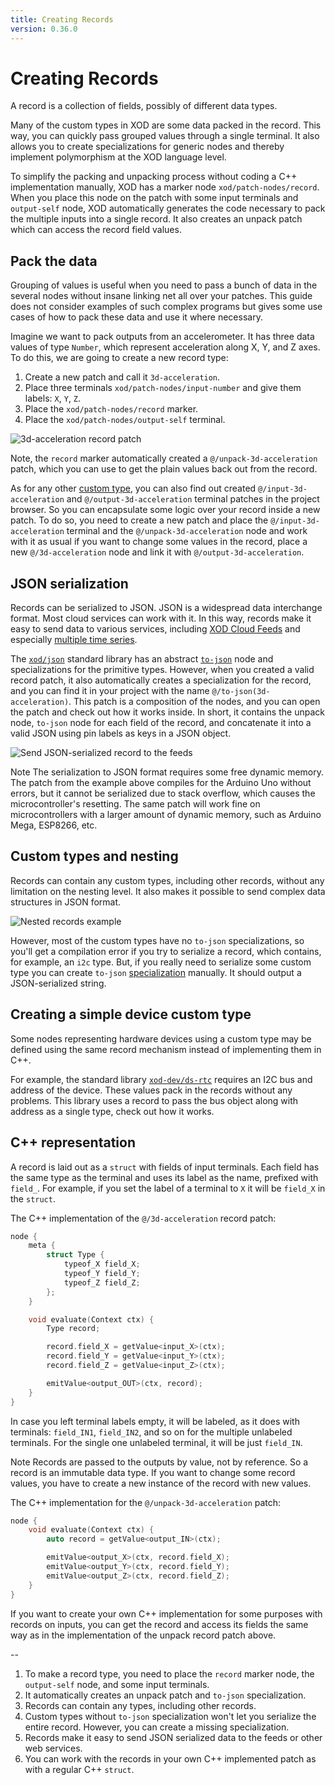 ```yaml
---
title: Creating Records
version: 0.36.0
---
```


# Creating Records

A record is a collection of fields, possibly of different data types.

Many of the custom types in XOD are some data packed in the record. This way, you can quickly pass grouped values through a single terminal. It also allows you to create specializations for generic nodes and thereby implement polymorphism at the XOD language level.

To simplify the packing and unpacking process without coding a C++ implementation manually, XOD has a marker node `xod/patch-nodes/record`. When you place this node on the patch with some input terminals and `output-self` node, XOD automatically generates the code necessary to pack the multiple inputs into a single record. It also creates an unpack patch which can access the record field values.

## Pack the data

Grouping of values is useful when you need to pass a bunch of data in the several nodes without insane linking net all over your patches. This guide does not consider examples of such complex programs but gives some use cases of how to pack these data and use it where necessary.

Imagine we want to pack outputs from an accelerometer. It has three data values of type `Number`, which represent acceleration along X, Y, and Z axes. To do this, we are going to create a new record type:

1. Create a new patch and call it `3d-acceleration`.
2. Place three terminals `xod/patch-nodes/input-number` and give them labels: `X`, `Y`, `Z`.
3. Place the `xod/patch-nodes/record` marker.
4. Place the `xod/patch-nodes/output-self` terminal.

![3d-acceleration record patch](./3d-acceleration.patch.png)

Note, the `record` marker automatically created a `@/unpack-3d-acceleration` patch, which you can use to get the plain values back out from the record.

As for any other [custom type](../custom-types/), you can also find out created `@/input-3d-acceleration` and `@/output-3d-acceleration` terminal patches in the project browser. So you can encapsulate some logic over your record inside a new patch. To do so, you need to create a new patch and place the `@/input-3d-acceleration` terminal and the `@/unpack-3d-acceleration` node and work with it as usual if you want to change some values in the record, place a new `@/3d-acceleration` node and link it with `@/output-3d-acceleration`.

## JSON serialization

Records can be serialized to JSON. JSON is a widespread data interchange format. Most cloud services can work with it. In this way, records make it easy to send data to various services, including [XOD Cloud Feeds](../getting-started-with-feeds/) and especially [multiple time series](../multiple-time-series/).

The [`xod/json`](https://xod.io/libs/xod/json) standard library has an abstract [`to-json`](https://xod.io/libs/xod/json/to-json) node and specializations for the primitive types. However, when you created a valid record patch, it also automatically creates a specialization for the record, and you can find it in your project with the name `@/to-json(3d-acceleration)`. This patch is a composition of the nodes, and you can open the patch and check out how it works inside. In short, it contains the unpack node, `to-json` node for each field of the record, and concatenate it into a valid JSON using pin labels as keys in a JSON object.

![Send JSON-serialized record to the feeds](./record-to-feeds.patch.png)

<div class="ui segment note">
<span class="ui ribbon label">Note</span>
The serialization to JSON format requires some free dynamic memory. The patch from the example above compiles for the Arduino Uno without errors, but it cannot be serialized due to stack overflow, which causes the microcontroller's resetting. The same patch will work fine on microcontrollers with a larger amount of dynamic memory, such as Arduino Mega, ESP8266, etc.
</div>

## Custom types and nesting

Records can contain any custom types, including other records, without any limitation on the nesting level. It also makes it possible to send complex data structures in JSON format.

![Nested records example](./nested-records.patch.png)

However, most of the custom types have no `to-json` specializations, so you'll get a compilation error if you try to serialize a record, which contains, for example, an `i2c` type. But, if you really need to serialize some custom type you can create `to-json` [specialization](../generics/#specializations) manually. It should output a JSON-serialized string.

## Creating a simple device custom type

Some nodes representing hardware devices using a custom type may be defined using the same record mechanism instead of implementing them in C++.

For example, the standard library [`xod-dev/ds-rtc`](https://xod.io/libs/xod-dev/ds-rtc) requires an I2C bus and address of the device. These values pack in the records without any problems. This library uses a record to pass the bus object along with address as a single type, check out how it works.

## C++ representation

A record is laid out as a `struct` with fields of input terminals. Each field has the same type as the terminal and uses its label as the name, prefixed with `field_`. For example, if you set the label of a terminal to `X` it will be `field_X` in the `struct`.

The C++ implementation of the `@/3d-acceleration` record patch:

```cpp
node {
    meta {
        struct Type {
            typeof_X field_X;
            typeof_Y field_Y;
            typeof_Z field_Z;
        };
    }

    void evaluate(Context ctx) {
        Type record;

        record.field_X = getValue<input_X>(ctx);
        record.field_Y = getValue<input_Y>(ctx);
        record.field_Z = getValue<input_Z>(ctx);

        emitValue<output_OUT>(ctx, record);
    }
}
```

In case you left terminal labels empty, it will be labeled, as it does with terminals: `field_IN1`, `field_IN2`, and so on for the multiple unlabeled terminals. For the single one unlabeled terminal, it will be just `field_IN`.

<div class="ui segment note">
<span class="ui ribbon label">Note</span>
Records are passed to the outputs by value, not by reference. So a record is an immutable data type. If you want to change some record values, you have to create a new instance of the record with new values.
</div>

The C++ implementation for the `@/unpack-3d-acceleration` patch:

```cpp
node {
    void evaluate(Context ctx) {
        auto record = getValue<output_IN>(ctx);

        emitValue<output_X>(ctx, record.field_X);
        emitValue<output_Y>(ctx, record.field_Y);
        emitValue<output_Z>(ctx, record.field_Z);
    }
}
```

If you want to create your own C++ implementation for some purposes with records on inputs, you can get the record and access its fields the same way as in the implementation of the unpack record patch above.

--

1. To make a record type, you need to place the `record` marker node, the `output-self` node, and some input terminals.
2. It automatically creates an unpack patch and `to-json` specialization.
3. Records can contain any types, including other records.
4. Custom types without `to-json` specialization won't let you serialize the entire record. However, you can create a missing specialization.
5. Records make it easy to send JSON serialized data to the feeds or other web services.
6. You can work with the records in your own C++ implemented patch as with a regular C++ `struct`.
